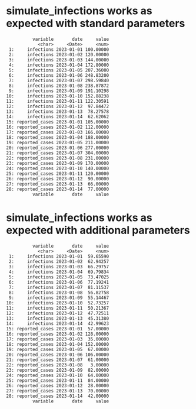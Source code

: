 # simulate_infections works as expected with standard parameters

              variable       date     value
                <char>     <Date>     <num>
     1:     infections 2023-01-01 100.00000
     2:     infections 2023-01-02 120.00000
     3:     infections 2023-01-03 144.00000
     4:     infections 2023-01-04 172.80000
     5:     infections 2023-01-05 207.36000
     6:     infections 2023-01-06 248.83200
     7:     infections 2023-01-07 298.59840
     8:     infections 2023-01-08 238.87872
     9:     infections 2023-01-09 191.10298
    10:     infections 2023-01-10 152.88238
    11:     infections 2023-01-11 122.30591
    12:     infections 2023-01-12  97.84472
    13:     infections 2023-01-13  78.27578
    14:     infections 2023-01-14  62.62062
    15: reported_cases 2023-01-01 105.00000
    16: reported_cases 2023-01-02 112.00000
    17: reported_cases 2023-01-03 166.00000
    18: reported_cases 2023-01-04 188.00000
    19: reported_cases 2023-01-05 211.00000
    20: reported_cases 2023-01-06 277.00000
    21: reported_cases 2023-01-07 304.00000
    22: reported_cases 2023-01-08 231.00000
    23: reported_cases 2023-01-09 170.00000
    24: reported_cases 2023-01-10 140.00000
    25: reported_cases 2023-01-11 120.00000
    26: reported_cases 2023-01-12  90.00000
    27: reported_cases 2023-01-13  66.00000
    28: reported_cases 2023-01-14  77.00000
              variable       date     value

# simulate_infections works as expected with additional parameters

              variable       date     value
                <char>     <Date>     <num>
     1:     infections 2023-01-01  59.65590
     2:     infections 2023-01-02  62.94257
     3:     infections 2023-01-03  66.29757
     4:     infections 2023-01-04  69.79834
     5:     infections 2023-01-05  73.47025
     6:     infections 2023-01-06  77.19241
     7:     infections 2023-01-07  81.11537
     8:     infections 2023-01-08  56.82758
     9:     infections 2023-01-09  55.14467
    10:     infections 2023-01-10  52.73257
    11:     infections 2023-01-11  50.21367
    12:     infections 2023-01-12  47.72511
    13:     infections 2023-01-13  45.31380
    14:     infections 2023-01-14  42.99623
    15: reported_cases 2023-01-01  57.00000
    16: reported_cases 2023-01-02 128.00000
    17: reported_cases 2023-01-03  35.00000
    18: reported_cases 2023-01-04 152.00000
    19: reported_cases 2023-01-05  67.00000
    20: reported_cases 2023-01-06 106.00000
    21: reported_cases 2023-01-07  61.00000
    22: reported_cases 2023-01-08   3.00000
    23: reported_cases 2023-01-09  82.00000
    24: reported_cases 2023-01-10  64.00000
    25: reported_cases 2023-01-11  84.00000
    26: reported_cases 2023-01-12  28.00000
    27: reported_cases 2023-01-13  70.00000
    28: reported_cases 2023-01-14  42.00000
              variable       date     value


